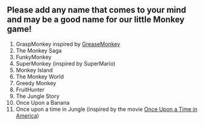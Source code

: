 
## Please add any name that comes to your mind and may be a good name for our little Monkey game!

1. GraspMonkey inspired by [GreaseMonkey](https://addons.mozilla.org/en-US/firefox/addon/greasemonkey/)
2. The Monkey Saga
3. FunkyMonkey
4. SuperMonkey (inspired by SuperMario)
5. Monkey Island
6. The Monkey World
7. Greedy Monkey
8. FruitHunter
9. The Jungle Story
10. Once Upon a Banana
11. Once upon a time in Jungle (inspired by the movie [Once Upon a Time in America](http://www.imdb.com/title/tt0087843/?ref_=ttawd_awd_tt))

